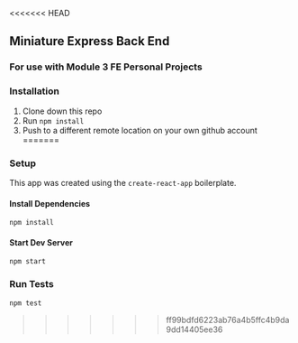 <<<<<<< HEAD
## Miniature Express Back End

### For use with Module 3 FE Personal Projects

### Installation

1. Clone down this repo
2. Run `npm install`
3. Push to a different remote location on your own github account
=======
### Setup

This app was created using the `create-react-app` boilerplate.

#### Install Dependencies
`npm install`  

#### Start Dev Server
`npm start`  

### Run Tests
`npm test`
>>>>>>> ff99bdfd6223ab76a4b5ffc4b9da9dd14405ee36
